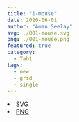 ```yaml
---
title: "1-mouse"
date: 2020-06-01
author: "Aman Seelay"
svg: ./001-mouse.svg
png: ./001-mouse.png
featured: true
category:
  - Tab1
tags:
  - new
  - grid
  - single
---
```


<li><a href="./001-mouse.svg" download className="btn-svg">SVG</a></li>
<li><a href="./001-mouse.png" download className="btn-png">PNG</a></li>
